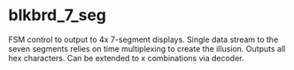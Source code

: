 # blkbrd_7_seg

FSM control to output to 4x 7-segment displays. Single data stream to the seven segments relies on time multiplexing to create the illusion. Outputs all hex characters. Can be extended to x combinations via decoder.
